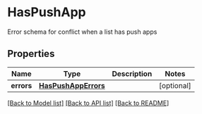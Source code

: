 # HasPushApp

Error schema for conflict when a list has push apps
## Properties
Name | Type | Description | Notes
------------ | ------------- | ------------- | -------------
**errors** | [**HasPushAppErrors**](HasPushAppErrors.md) |  | [optional] 

[[Back to Model list]](../README.md#documentation-for-models) [[Back to API list]](../README.md#documentation-for-api-endpoints) [[Back to README]](../README.md)


